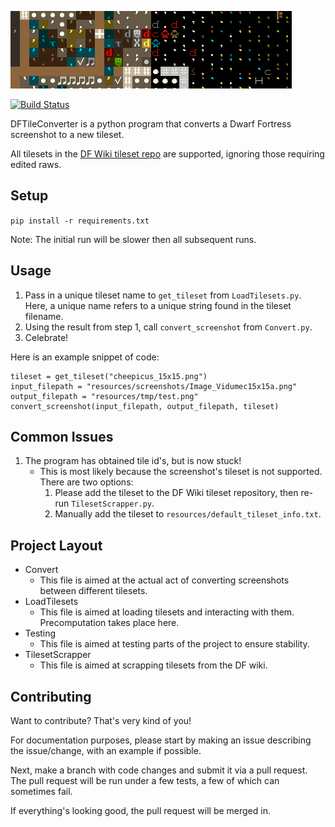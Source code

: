 ![An example image conversion, before and after being side by side.](resources/Example.png "Example Conversion")

[![Build Status](https://travis-ci.com/Choco31415/DFTileConverter.svg?branch=master)](https://travis-ci.com/Choco31415/DFTileConverter)

DFTileConverter is a python program that converts a Dwarf Fortress screenshot to a new tileset.

All tilesets in the [DF Wiki tileset repo](http://dwarffortresswiki.org/Tileset_repository) are supported, ignoring those requiring edited raws.

## Setup

`pip install -r requirements.txt`

Note: The initial run will be slower then all subsequent runs.

## Usage

1. Pass in a unique tileset name to `get_tileset` from `LoadTilesets.py`. Here, a unique name refers to a unique string found in the tileset filename.
2. Using the result from step 1, call `convert_screenshot` from `Convert.py`.
3. Celebrate!

Here is an example snippet of code:

```
tileset = get_tileset("cheepicus_15x15.png")
input_filepath = "resources/screenshots/Image_Vidumec15x15a.png"
output_filepath = "resources/tmp/test.png"
convert_screenshot(input_filepath, output_filepath, tileset)
```

## Common Issues

1. The program has obtained tile id's, but is now stuck!
    * This is most likely because the screenshot's tileset is not supported. There are two options:
        1. Please add the tileset to the DF Wiki tileset repository, then re-run `TilesetScrapper.py`.
        2. Manually add the tileset to `resources/default_tileset_info.txt`.

## Project Layout

* Convert
    * This file is aimed at the actual act of converting screenshots between different tilesets.
* LoadTilesets
    * This file is aimed at loading tilesets and interacting with them. Precomputation takes place here.
* Testing
    * This file is aimed at testing parts of the project to ensure stability.
* TilesetScrapper
    * This file is aimed at scrapping tilesets from the DF wiki.

## Contributing

Want to contribute? That's very kind of you!

For documentation purposes, please start by making an issue describing the issue/change, with an example if possible.

Next, make a branch with code changes and submit it via a pull request. The pull request will be run under a few tests, a few of which can sometimes fail.

If everything's looking good, the pull request will be merged in.
